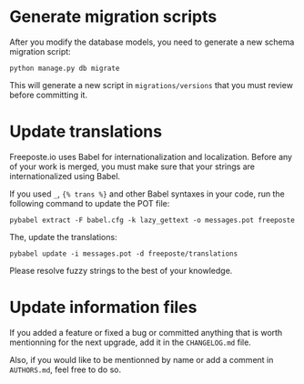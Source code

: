 Generate migration scripts
==========================

After you modify the database models, you need to generate a new schema
migration script:

```
python manage.py db migrate
```

This will generate a new script in ``migrations/versions`` that you must review
before committing it.

Update translations
===================

Freeposte.io uses Babel for internationalization and localization. Before any
of your work is merged, you must make sure that your strings are internationalized
using Babel.

If you used ``_``, ``{% trans %}`` and other Babel syntaxes in your code, run the
following command to update the POT file:

```
pybabel extract -F babel.cfg -k lazy_gettext -o messages.pot freeposte
```

The, update the translations:

```
pybabel update -i messages.pot -d freeposte/translations
```

Please resolve fuzzy strings to the best of your knowledge.

Update information files
========================

If you added a feature or fixed a bug or committed anything that is worth mentionning
for the next upgrade, add it in the ``CHANGELOG.md`` file.

Also, if you would like to be mentionned by name or add a comment in ``AUTHORS.md``,
feel free to do so.